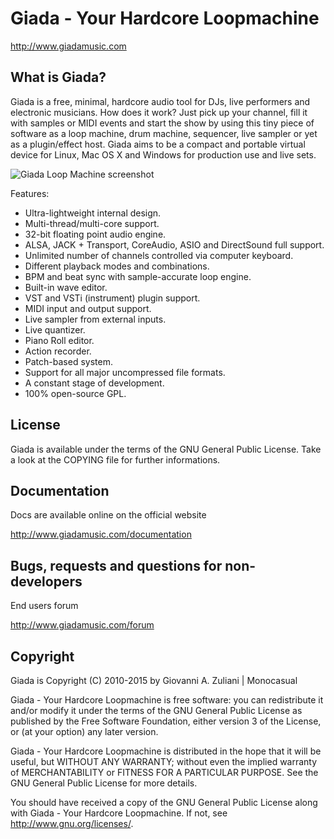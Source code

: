 

Giada - Your Hardcore Loopmachine
=================================

http://www.giadamusic.com



What is Giada?
--------------
Giada is a free, minimal, hardcore audio tool for DJs, live performers
and electronic musicians. How does it work? Just pick up your channel,
fill it with samples or MIDI events and start the show by using this
tiny piece of software as a loop machine, drum machine, sequencer, live
sampler or yet as a plugin/effect host. Giada aims to be a compact and
portable virtual device for Linux, Mac OS X and Windows for production
use and live sets.

![Giada Loop Machine screenshot](http://giadamusic.com/public/img/screenshots/giada-loop-machine-screenshot-14-carousel.jpg)

Features:

* Ultra-lightweight internal design.
* Multi-thread/multi-core support.
* 32-bit floating point audio engine.
* ALSA, JACK + Transport, CoreAudio, ASIO and DirectSound full support.
* Unlimited number of channels controlled via computer keyboard.
* Different playback modes and combinations.
* BPM and beat sync with sample-accurate loop engine.
* Built-in wave editor.
* VST and VSTi (instrument) plugin support.
* MIDI input and output support.
* Live sampler from external inputs.
* Live quantizer.
* Piano Roll editor.
* Action recorder.
* Patch-based system.
* Support for all major uncompressed file formats.
* A constant stage of development.
* 100% open-source GPL.




License
-------
Giada is available under the terms of the GNU General Public License.
Take a look at the COPYING file for further informations.



Documentation
-------------
Docs are available online on the official website

http://www.giadamusic.com/documentation



Bugs, requests and questions for non-developers
-----------------------------------------------
End users forum

http://www.giadamusic.com/forum



Copyright
---------
Giada is Copyright (C) 2010-2015 by Giovanni A. Zuliani | Monocasual

Giada - Your Hardcore Loopmachine is free software: you can
redistribute it and/or modify it under the terms of the GNU General
Public License as published by the Free Software Foundation, either
version 3 of the License, or (at your option) any later version.

Giada - Your Hardcore Loopmachine is distributed in the hope that it
will be useful, but WITHOUT ANY WARRANTY; without even the implied
warranty of MERCHANTABILITY or FITNESS FOR A PARTICULAR PURPOSE.
See the GNU General Public License for more details.

You should have received a copy of the GNU General Public License
along with Giada - Your Hardcore Loopmachine. If not, see
<http://www.gnu.org/licenses/>.
